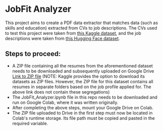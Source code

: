 # JobFit Analyzer

This project aims to create a PDF data extractor that matches data (such as skills and education) extracted from CVs to job descriptions.
The CVs used to test this project were taken from [this Kaggle dataset](https://www.kaggle.com/datasets/snehaanbhawal/resume-dataset), and the job descriptions were taken from [this Hugging Face dataset](https://huggingface.co/datasets/jacob-hugging-face/job-descriptions).

## Steps to proceed:
- A ZIP file containing all the resumes from the aforementioned dataset needs to be downloaded and subsequently uploaded on Google Drive
[Link to ZIP file](https://drive.google.com/file/d/1oAW3x5qwUt3E9gBNvR-ac-RyYJgXDrXz/view?usp=sharing)
(NOTE: Kaggle provides the option to download its datasets as ZIP files. However, the ZIP file for this dataset contains all resumes in separate folders based on the job profile applied for. The above link does not contain these segregations)
- The JobFit_Analyzer.ipynb file in this repo needs to be downloaded and run on Google Colab, where it was written originally.
- After completing the above steps, mount your Google Drive on Colab.
- The ZIP file uploaded to Drive in the first step must now be located in Colab's runtime storage. Its file path must be copied and pasted in the required variable.
